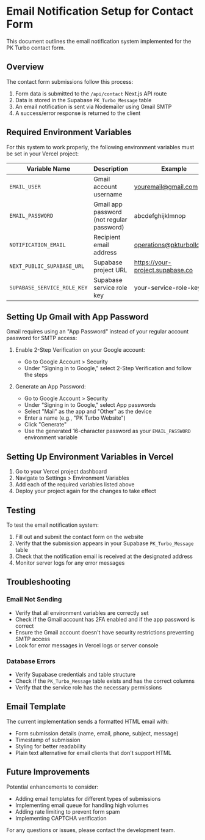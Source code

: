 # Email Notification Setup for Contact Form

This document outlines the email notification system implemented for the PK Turbo contact form.

## Overview

The contact form submissions follow this process:
1. Form data is submitted to the `/api/contact` Next.js API route
2. Data is stored in the Supabase `PK_Turbo_Message` table 
3. An email notification is sent via Nodemailer using Gmail SMTP
4. A success/error response is returned to the client

## Required Environment Variables

For this system to work properly, the following environment variables must be set in your Vercel project:

| Variable Name | Description | Example |
|---------------|-------------|---------|
| `EMAIL_USER` | Gmail account username | youremail@gmail.com |
| `EMAIL_PASSWORD` | Gmail app password (not regular password) | abcdefghijklmnop |
| `NOTIFICATION_EMAIL` | Recipient email address | operations@pkturbollc.com |
| `NEXT_PUBLIC_SUPABASE_URL` | Supabase project URL | https://your-project.supabase.co |
| `SUPABASE_SERVICE_ROLE_KEY` | Supabase service role key | your-service-role-key |

## Setting Up Gmail with App Password

Gmail requires using an "App Password" instead of your regular account password for SMTP access:

1. Enable 2-Step Verification on your Google account:
   - Go to Google Account > Security
   - Under "Signing in to Google," select 2-Step Verification and follow the steps

2. Generate an App Password:
   - Go to Google Account > Security
   - Under "Signing in to Google," select App passwords
   - Select "Mail" as the app and "Other" as the device
   - Enter a name (e.g., "PK Turbo Website")
   - Click "Generate"
   - Use the generated 16-character password as your `EMAIL_PASSWORD` environment variable

## Setting Up Environment Variables in Vercel

1. Go to your Vercel project dashboard
2. Navigate to Settings > Environment Variables
3. Add each of the required variables listed above
4. Deploy your project again for the changes to take effect

## Testing

To test the email notification system:

1. Fill out and submit the contact form on the website
2. Verify that the submission appears in your Supabase `PK_Turbo_Message` table
3. Check that the notification email is received at the designated address
4. Monitor server logs for any error messages

## Troubleshooting

### Email Not Sending

- Verify that all environment variables are correctly set
- Check if the Gmail account has 2FA enabled and if the app password is correct
- Ensure the Gmail account doesn't have security restrictions preventing SMTP access
- Look for error messages in Vercel logs or server console

### Database Errors

- Verify Supabase credentials and table structure
- Check if the `PK_Turbo_Message` table exists and has the correct columns
- Verify that the service role has the necessary permissions

## Email Template

The current implementation sends a formatted HTML email with:
- Form submission details (name, email, phone, subject, message)
- Timestamp of submission
- Styling for better readability
- Plain text alternative for email clients that don't support HTML

## Future Improvements

Potential enhancements to consider:
- Adding email templates for different types of submissions
- Implementing email queue for handling high volumes
- Adding rate limiting to prevent form spam
- Implementing CAPTCHA verification

For any questions or issues, please contact the development team.
